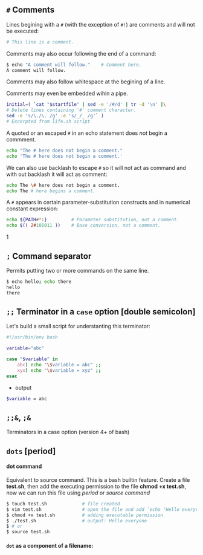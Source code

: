 ## `#`  Comments

Lines begining with a `#` (with the exception of `#!`) are comments and will not be executed:

```bash
# This line is a comment.
```

Comments may also occur following the end of a command:

```bash
$ echo "A comment will follow."    # Comment here.
A comment will follow.
```

Comments may also follow whitespace at the begining of a line.

Comments may even be embedded wihin a pipe.

```bash
initial=( `cat "$startfile" | sed -e '/#/d' | tr -d '\n' |\
# Delete lines containing '#' comment character.
sed -e 's/\./\. /g' -e 's/_/_ /g'` )
# Excerpted from life.sh script
```

A quoted or an escaped `#` in an echo statement does *not* begin a commment.

```bash
echo "The # here does not begin a comment."
echo 'The # here does not begin a comment.'
```

We can also use backlash to escape `#` so it will not act as command and with out backlash it will act as comment:

```bash
echo The \# here does not begin a comment.
echo The # here begins a comment.
```


A `#` appears in certain parameter-substitution constructs and in numerical constant expression:

```bash
echo ${PATH#*:}         # Parameter substitution, not a comment.
echo $(( 2#101011 ))    # Base conversion, not a comment.

```
1
## `;`  Command separator

Permits putting two or more commands on the same line.

```bash
$ echo hello; echo there
hello
there
```

## `;;` Terminator in a `case` option [double semicolon]

Let's build a small script for understanting this terminator:

```bash
#!/usr/bin/env bash

variable="abc"

case "$variable" in 
    abc) echo "\$variable = abc" ;;
    xyx) echo "\$variable = xyz" ;;
esac
```

- output

```bash
$variable = abc
```

## `;;&`, `;&` 

Terminators in a case option (version 4+  of bash)


## `dots` [period]

#### dot command

Equivalent to source command. This is a bash builtin feature. Create a file **test.sh**, then add the executing permission to the file **chmod +x test.sh**, now we can run this file using *period* or *source command*

```bash
$ touch test.sh             # file created
$ vim test.sh               # open the file and add `echo "Hello everyone"`
$ chmod +x test.sh          # adding executable permission
$ ./test.sh                 # output: Hello everyone
$ # or
$ source test.sh 
```

#### `dot` as a component of a filename:

